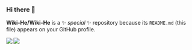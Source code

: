### Hi there 👋

**Wiki-He/Wiki-He** is a ✨ _special_ ✨ repository because its `README.md` (this file) appears on your GitHub profile.

<a href="https://github.com/Wiki-He">
  <img align="left" src="https://github-readme-stats.vercel.app/api?username=Wiki-He" />
</a>
<a href="https://github.com/Wiki-He">
  <img align="left" src="https://github-readme-stats.vercel.app/api/top-langs/?username=Wiki-He" />
</a>
